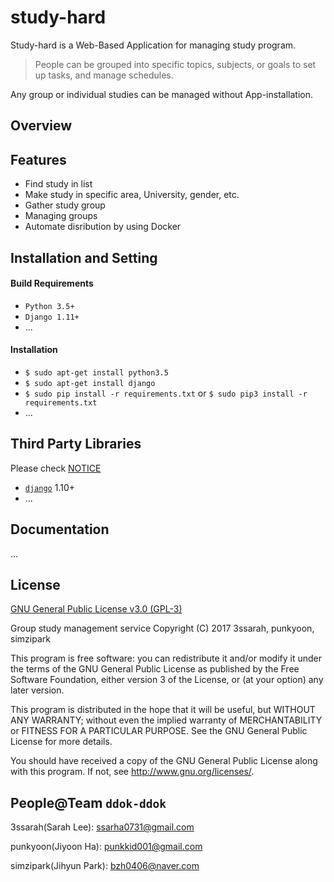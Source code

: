 # study-hard

Study-hard is a Web-Based Application for managing study program. 
> People can be grouped into specific topics, subjects, or goals to set up tasks, and manage schedules.

Any group or individual studies can be managed without App-installation. 

## Overview

## Features
* Find study in list
* Make study in specific area, University, gender, etc. 
* Gather study group
* Managing groups
* Automate disribution by using Docker

## Installation and Setting

#### Build Requirements

* `Python 3.5+`
* `Django 1.11+`
* ...

#### Installation

* `$ sudo apt-get install python3.5`
* `$ sudo apt-get install django`
* `$ sudo pip install -r requirements.txt` or `$ sudo pip3 install -r requirements.txt`
* ...

## Third Party Libraries

Please check [NOTICE](https://github.com/dduk-ddak/coding-night-live/blob/master/NOTICE)

* [`django`](https://github.com/django/django) 1.10+
* ...

## Documentation

...

## License

[GNU General Public License v3.0 (GPL-3)](https://github.com/ddok-ddok/study-hard/blob/master/LICENSE)

Group study management service Copyright (C) 2017 3ssarah, punkyoon, simzipark

This program is free software: you can redistribute it and/or modify it under the terms of the GNU General Public License as published by the Free Software Foundation, either version 3 of the License, or (at your option) any later version.

This program is distributed in the hope that it will be useful, but WITHOUT ANY WARRANTY; without even the implied warranty of MERCHANTABILITY or FITNESS FOR A PARTICULAR PURPOSE. See the GNU General Public License for more details.

You should have received a copy of the GNU General Public License along with this program. If not, see http://www.gnu.org/licenses/.


## People@Team `ddok-ddok`

3ssarah(Sarah Lee): ssarha0731@gmail.com

punkyoon(Jiyoon Ha): punkkid001@gmail.com

simzipark(Jihyun Park): bzh0406@naver.com
